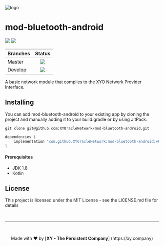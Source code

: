 [logo]: https://www.xy.company/img/home/logo_xy.png

![logo]

# mod-bluetooth-android

[![](https://jitpack.io/v/XYOracleNetwork/mod-bluetooth-android.svg)](https://jitpack.io/#XYOracleNetwork/mod-bluetooth-android) [![](https://img.shields.io/gitter/room/XYOracleNetwork/Stardust.svg)](https://gitter.im/XYOracleNetwork/Dev)

| Branches        | Status           |
| ------------- |:-------------:|
| Master      | [![](https://circleci.com/gh/XYOracleNetwork/mod-ble-android.svg?style=shield)](https://circleci.com/gh/XYOracleNetwork/mod-ble-android) |
| Develop      | [![](https://circleci.com/gh/XYOracleNetwork/mod-ble-android/tree/develop.svg?style=shield)](https://circleci.com/gh/XYOracleNetwork/mod-ble-android/tree/develop)      |

A basic network module that complies to the XYO Network Provider Interface.

## Installing
You can add mod-bluetooth-android to your existing app by cloning the project and manually adding it to your build.gradle or by using JitPack:

```
git clone git@github.com:XYOracleNetwork/mod-bluetooth-android.git
```

```gradle
dependencies {
    implementation 'com.github.XYOracleNetwork:mod-bluetooth-android:v0.1.0-beta'
}
```

#### Prerequisites
* JDK 1.8
* Kotlin

## License
This project is licensed under the MIT License - see the LICENSE.md file for details

<br><hr><br>
<p align="center">Made with  ❤️  by [<b>XY - The Persistent Company</b>] (https://xy.company)</p>
